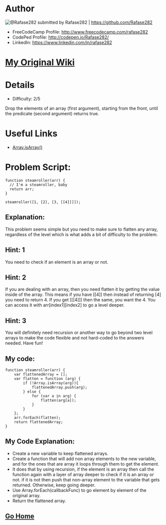# Author

![@Rafase282](https://avatars0.githubusercontent.com/Rafase282?&s=128) submitted by Rafase282 | https://github.com/Rafase282

* FreeCodeCamp Profile: http://www.freecodecamp.com/rafase282
* CodePed Profile: http://codepen.io/Rafase282/
* LinkedIn: https://www.linkedin.com/in/rafase282

# [My Original Wiki](http://rafase282.github.io/My-FreeCodeCamp-Code/)

# Details

* Difficulty: 2/5

Drop the elements of an array (first argument), starting from the front, until the predicate (second argument) returns true.
# Useful Links

* [Array.isArray()](https://developer.mozilla.org/en-US/docs/Web/JavaScript/Reference/Global_Objects/Array/isArray)

# Problem Script:

```
function steamroller(arr) {
  // I'm a steamroller, baby
  return arr;
}

steamroller([1, [2], [3, [[4]]]]);
```

## Explanation:

This problem seems simple but you need to make sure to flatten any array, regardless of the level which is what adds a bit of difficulty to the problem.

## Hint: 1
You need to check if an element is an array or not.

## Hint: 2
If you are dealing with an array, then you need flatten it by getting the value inside of the array. This means if you have [[4]] then instead of returning [4] you need to return 4. If you get [[[4]]] then the same, you want the 4. You can access it with arr[index1][index2] to go a level deeper.

## Hint: 3
You will definitely need recursion or another way to go beyond two level arrays to make the code flexible and not hard-coded to the answers needed. Have fun!

## My code:

```
function steamroller(arr) {
	var flattenedArray = [];
	var flatten = function (arg) {
		if (!Array.isArray(arg)){
			flattenedArray.push(arg);
		} else {
			for (var a in arg) {
				flatten(arg[a]);
			}
		}
	};
	arr.forEach(flatten);
	return flattenedArray;
}
```
## My Code Explanation:

* Create a new variable to keep flattened arrays.
* Create a function that will add non array elements to the new variable, and for the ones that are array it loops through them to get the element.
* It does that by using recursion, if the element is an array then call the function again with a layer of array deeper to check if it is an array or not. if it is not then push that non-array element to the variable that gets returned. Otherwise, keep going deeper.
* Use Array.forEach(callbackFunc) to go element by element of the original array.
* Return the flattened array.

## [Go Home](https://github.com/Rafase282/My-FreeCodeCamp-Code/wiki)